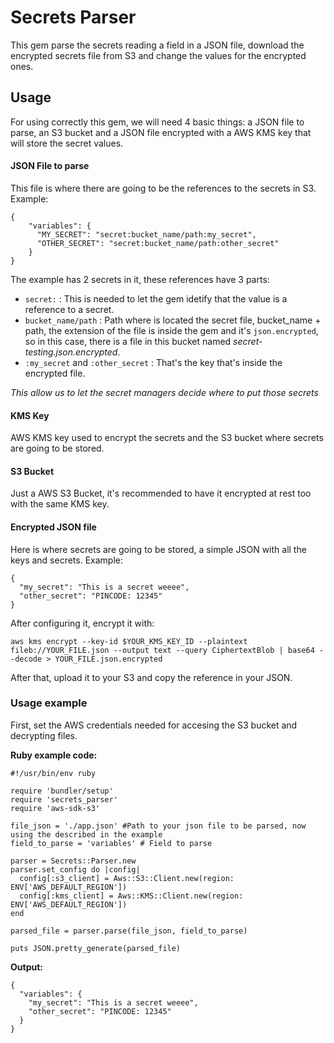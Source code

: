 # Secrets Parser

This gem parse the secrets reading a field in a JSON file, download the encrypted secrets file from S3 and change the values for the encrypted ones.

## Usage

For using correctly this gem, we will need 4 basic things: a JSON file to parse, an S3 bucket and a JSON file encrypted with a AWS KMS key that will store the secret values.

#### JSON File to parse

This file is where there are going to be the references to the secrets in S3. Example:

```
{
    "variables": {
      "MY_SECRET": "secret:bucket_name/path:my_secret",
      "OTHER_SECRET": "secret:bucket_name/path:other_secret"
    }
}
```

The example has 2 secrets in it, these references have 3 parts:

* `secret:` : This is needed to let the gem idetify that the value is a reference to a secret.
* `bucket_name/path` : Path where is located the secret file, bucket_name + path, the extension of the file is inside the gem and it's `json.encrypted`, so in this case, there is a file in this bucket named *secret-testing.json.encrypted*.
* `:my_secret` and `:other_secret` : That's the key that's inside the encrypted file.

*This allow us to let the secret managers decide where to put those secrets*

#### KMS Key

AWS KMS key used to encrypt the secrets and the S3 bucket where secrets are going to be stored.

#### S3 Bucket

Just a AWS S3 Bucket, it's recommended to have it encrypted at rest too with the same KMS key.

#### Encrypted JSON file

Here is where secrets are going to be stored, a simple JSON with all the keys and secrets. Example:

```
{
  "my_secret": "This is a secret weeee",
  "other_secret": "PINCODE: 12345"
}
```

After configuring it, encrypt it with:
```
aws kms encrypt --key-id $YOUR_KMS_KEY_ID --plaintext fileb://YOUR_FILE.json --output text --query CiphertextBlob | base64 --decode > YOUR_FILE.json.encrypted
```

After that, upload it to your S3 and copy the reference in your JSON.

### Usage example

First, set the AWS credentials needed for accesing the S3 bucket and decrypting files.

**Ruby example code:**

```
#!/usr/bin/env ruby

require 'bundler/setup'
require 'secrets_parser'
require 'aws-sdk-s3'

file_json = './app.json' #Path to your json file to be parsed, now using the described in the example
field_to_parse = 'variables' # Field to parse

parser = Secrets::Parser.new
parser.set_config do |config|
  config[:s3_client] = Aws::S3::Client.new(region: ENV['AWS_DEFAULT_REGION'])
  config[:kms_client] = Aws::KMS::Client.new(region: ENV['AWS_DEFAULT_REGION'])
end

parsed_file = parser.parse(file_json, field_to_parse)

puts JSON.pretty_generate(parsed_file)

```

**Output:**

```
{
  "variables": {
    "my_secret": "This is a secret weeee",
    "other_secret": "PINCODE: 12345"
  }
}
```
